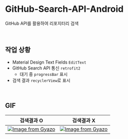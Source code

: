 # GitHub-Search-API-Android
GitHub API를 활용하여 리포지터리 검색

<br>

## 작업 상황
- Material Design Text Fields `EditText`
- GitHub Search API 통신 `retrofit2`
  - 대기 중 `progressBar` 표시
- 검색 결과 `recyclerView`로 표시

<br>

## GIF
|검색결과 O|검색결과 X|
|--|--|
|[![Image from Gyazo](https://i.gyazo.com/a338b97bf636a17f3cd535cbcb1de9f6.gif)](https://gyazo.com/a338b97bf636a17f3cd535cbcb1de9f6)|[![Image from Gyazo](https://i.gyazo.com/7955228bbbb66819f58cacbaa58a3945.gif)](https://gyazo.com/7955228bbbb66819f58cacbaa58a3945)|
